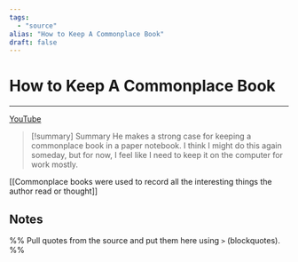```yaml
---
tags:
  - "source"
alias: "How to Keep A Commonplace Book"
draft: false
---
```

# How to Keep A Commonplace Book

---

[YouTube](https://www.youtube.com/watch?v=NPqjgN-pNDw)

> [!summary] Summary
> He makes a strong case for keeping a commonplace book in a paper notebook. I think I might do this again someday, but for now, I feel like I need to keep it on the computer for work mostly.

[[Commonplace books were used to record all the interesting things the author read or thought]]

## Notes
%% Pull quotes from the source and put them here using `>` (blockquotes). %%